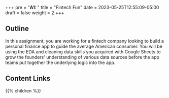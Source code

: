 +++
pre = "<b>A1: </b>"
title = "Fintech Fun"
date = 2023-05-25T12:55:09-05:00
draft = false
weight = 2
+++

## Outline

In this assignment, you are working for a fintech company looking to build a personal finance app to guide the average American consumer. You will be using the EDA and cleaning data skills you acquired with Google Sheets to grow the founders' understanding of various data sources before the app teams put together the underlying logic into the app.

## Content Links

{{% children %}}